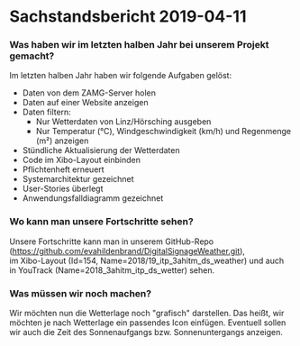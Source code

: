 <h1>Sachstandsbericht 2019-04-11</h1>
<h3>Was haben wir im letzten halben Jahr bei unserem Projekt gemacht?</h3>
<p>
    Im letzten halben Jahr haben wir folgende Aufgaben gelöst:
    <ul>
        <li>Daten von dem ZAMG-Server holen
        <li>Daten auf einer Website anzeigen
        <li>Daten filtern: 
            <ul type="square">
                <li>Nur Wetterdaten von Linz/Hörsching ausgeben
                <li>Nur Temperatur (°C), Windgeschwindigkeit (km/h) und Regenmenge (m²) anzeigen
            </ul>
        <li>Stündliche Aktualisierung der Wetterdaten
        <li>Code im Xibo-Layout einbinden
        <li>Pflichtenheft erneuert
        <li>Systemarchitektur gezeichnet
        <li>User-Stories überlegt
        <li>Anwendungsfalldiagramm gezeichnet
    </ul>
</p>
<h3>Wo kann man unsere Fortschritte sehen?</h3>
<p>
    Unsere Fortschritte kann man in unserem GitHub-Repo (<a href="https://github.com/evahildenbrand/DigitalSignageWeather.git">https://github.com/evahildenbrand/DigitalSignageWeather.git</a>), <br>
    im Xibo-Layout (Id=154, Name=2018/19_itp_3ahitm_ds_weather) und auch <br>
    in YouTrack (Name=2018_3ahitm_itp_ds_wetter) sehen.
</p>
<h3>Was müssen wir noch machen?</h3>
<p>Wir möchten nun die Wetterlage noch "grafisch" darstellen. Das heißt, wir möchten je nach Wetterlage ein passendes Icon einfügen. Eventuell sollen wir auch die Zeit des Sonnenaufgangs bzw. Sonnenuntergangs anzeigen.</p>